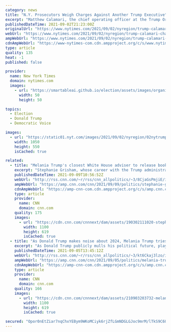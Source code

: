 ```yaml
---
category: news
title: "N.Y. Prosecutors Weigh Charges Against Another Trump Executive"
excerpt: "Matthew Calamari, the chief operating officer at the Trump Organization, is under scrutiny. His son testified before a grand jury Thursday."
publishedDateTime: 2021-09-02T21:23:00Z
originalUrl: "https://www.nytimes.com/2021/09/02/nyregion/trump-calamari-charges-.html"
webUrl: "https://www.nytimes.com/2021/09/02/nyregion/trump-calamari-charges-.html"
ampWebUrl: "https://www.nytimes.com/2021/09/02/nyregion/trump-calamari-charges-.amp.html"
cdnAmpWebUrl: "https://www-nytimes-com.cdn.ampproject.org/c/s/www.nytimes.com/2021/09/02/nyregion/trump-calamari-charges-.amp.html"
type: article
quality: 135
heat: -1
published: false

provider:
  name: New York Times
  domain: nytimes.com
  images:
    - url: "https://smartableai.github.io/election/assets/images/organizations/nytimes.com-50x50.jpg"
      width: 50
      height: 50

topics:
  - Election
  - Donald Trump
  - Democratic Voice

images:
  - url: "https://static01.nyt.com/images/2021/09/02/nyregion/02nytrump/02nytrump-facebookJumbo.jpg"
    width: 1050
    height: 550
    isCached: true

related:
  - title: "Melania Trump's closest White House adviser to release book"
    excerpt: "Stephanie Grisham, whose career with the Trump administration included stints as East Wing communications director, White House press secretary and chief of staff to Melania Trump, has written a book that will be released next month, two people familiar with the project tell CNN.\n    \n"
    publishedDateTime: 2021-09-09T10:56:52Z
    webUrl: "http://rss.cnn.com/~r/rss/cnn_allpolitics/~3/8CjaGsPmjiE/index.html"
    ampWebUrl: "https://amp.cnn.com/cnn/2021/09/09/politics/stephanie-grisham-book/index.html"
    cdnAmpWebUrl: "https://amp-cnn-com.cdn.ampproject.org/c/s/amp.cnn.com/cnn/2021/09/09/politics/stephanie-grisham-book/index.html"
    type: article
    provider:
      name: CNN
      domain: cnn.com
    quality: 175
    images:
      - url: "https://cdn.cnn.com/cnnnext/dam/assets/190302111020-stephanie-grisham-newsroom-super-tease.jpg"
        width: 1100
        height: 619
        isCached: true
  - title: "As Donald Trump makes noise about 2024, Melania Trump tries to stay out of the public eye"
    excerpt: "As Donald Trump publicly mulls his political future, playing a game of \"will he-won't he\" in a potential bid for the White House in 2024, all the while flexing influence in primaries for next year's midterms, there is one key person noticeably quiet. Again.\n    \n"
    publishedDateTime: 2021-09-05T13:45:12Z
    webUrl: "http://rss.cnn.com/~r/rss/cnn_allpolitics/~3/kt6Ckaj3lzo/index.html"
    ampWebUrl: "https://amp.cnn.com/cnn/2021/09/05/politics/melania-trump-out-of-the-public-eye-2024/index.html"
    cdnAmpWebUrl: "https://amp-cnn-com.cdn.ampproject.org/c/s/amp.cnn.com/cnn/2021/09/05/politics/melania-trump-out-of-the-public-eye-2024/index.html"
    type: article
    provider:
      name: CNN
      domain: cnn.com
    quality: 166
    images:
      - url: "https://cdn.cnn.com/cnnnext/dam/assets/210903203732-melania-donald-trump-split-restricted-super-tease.jpg"
        width: 1100
        height: 619
        isCached: true

secured: "Opor0nEtZiar7nqChxYEBym9WKoMCiyk6rjZfLGmNDGLGJoc9mrM/lTkS9C6UoGqpcs646GYEazGLnCVYMM0wC3bNIiosMiLfY9CKiKlA2aAS1HDvGq20CxdVifTATz44dTPZVmaWFXv+IKpVWUnb6XyN5BLxHGzcYfZ9ACG1VKxwpvYgfcJ7IRMVfs84XdT9EZKTojfzSNn5YAbFDS9LBs+hgsQixvxa+z0licxFQKBie/uoEwykPkHAxKztaJAF5nQo+uAlgraO6pr598D7i38rtqt3vMMwIjFhnFyg/HBjSOyz8JM1HmpxbeQF5UMXUkrElaPYR1TL6GyzCsET2HN5M75gSEQzkAIYkVh7hQ=;XcrkaGwT3GaOFirGR6B0HA=="
---
```


